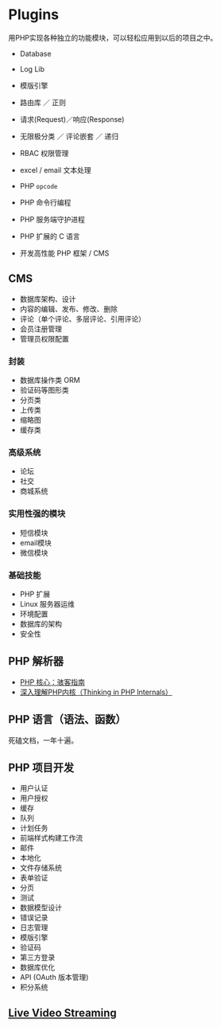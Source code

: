 # Plugins

用PHP实现各种独立的功能模块，可以轻松应用到以后的项目之中。

- Database
- Log Lib

- 模版引擎
- 路由库 ／ 正则
- 请求(Request)／响应(Response) 
- 无限极分类 ／ 评论嵌套 ／ 递归
- RBAC 权限管理
- excel / email 文本处理

- PHP `opcode`
- PHP 命令行编程
- PHP 服务端守护进程
- PHP 扩展的 C 语言
- 开发高性能 PHP 框架 / CMS

## CMS

- 数据库架构、设计 
- 内容的编辑、发布、修改、删除
- 评论（单个评论、多层评论、引用评论）
- 会员注册管理
- 管理员权限配置

### 封装
- 数据库操作类 ORM
- 验证码等图形类
- 分页类
- 上传类
- 缩略图
- 缓存类

### 高级系统
- 论坛
- 社交
- 商城系统

### 实用性强的模块
- 短信模块
- email模块
- 微信模块

### 基础技能
- PHP 扩展
- Linux 服务器运维
- 环境配置
- 数据库的架构
- 安全性

## PHP 解析器

- [PHP 核心：骇客指南](http://php.net/manual/zh/internals2.php)
- [深入理解PHP内核（Thinking in PHP Internals）](http://www.php-internals.com)

## PHP 语言（语法、函数）

死磕文档，一年十遍。

## PHP 项目开发

- 用户认证
- 用户授权
- 缓存
- 队列
- 计划任务
- 前端样式构建工作流
- 邮件
- 本地化
- 文件存储系统
- 表单验证
- 分页
- 测试
- 数据模型设计
- 错误记录
- 日志管理
- 模版引擎
- 验证码
- 第三方登录
- 数据库优化
- API (OAuth 版本管理)
- 积分系统

## [Live Video Streaming](LiveVideoStreaming/)
